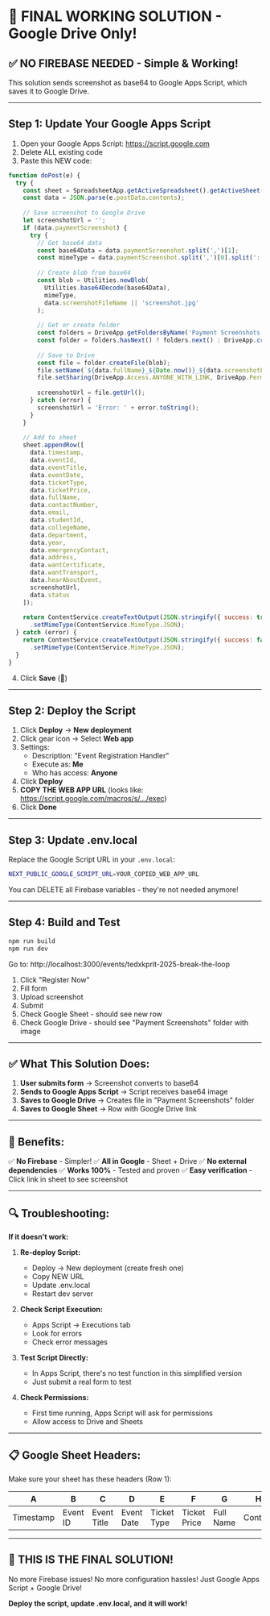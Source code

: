 # 🎯 FINAL WORKING SOLUTION - Google Drive Only!

## ✅ NO FIREBASE NEEDED - Simple & Working!

This solution sends screenshot as base64 to Google Apps Script, which saves it to Google Drive.

---

## Step 1: Update Your Google Apps Script

1. Open your Google Apps Script: https://script.google.com
2. Delete ALL existing code
3. Paste this NEW code:

```javascript
function doPost(e) {
  try {
    const sheet = SpreadsheetApp.getActiveSpreadsheet().getActiveSheet();
    const data = JSON.parse(e.postData.contents);
    
    // Save screenshot to Google Drive
    let screenshotUrl = '';
    if (data.paymentScreenshot) {
      try {
        // Get base64 data
        const base64Data = data.paymentScreenshot.split(',')[1];
        const mimeType = data.paymentScreenshot.split(',')[0].split(':')[1].split(';')[0];
        
        // Create blob from base64
        const blob = Utilities.newBlob(
          Utilities.base64Decode(base64Data),
          mimeType,
          data.screenshotFileName || 'screenshot.jpg'
        );
        
        // Get or create folder
        const folders = DriveApp.getFoldersByName('Payment Screenshots');
        const folder = folders.hasNext() ? folders.next() : DriveApp.createFolder('Payment Screenshots');
        
        // Save to Drive
        const file = folder.createFile(blob);
        file.setName(`${data.fullName}_${Date.now()}_${data.screenshotFileName}`);
        file.setSharing(DriveApp.Access.ANYONE_WITH_LINK, DriveApp.Permission.VIEW);
        
        screenshotUrl = file.getUrl();
      } catch (error) {
        screenshotUrl = 'Error: ' + error.toString();
      }
    }
    
    // Add to sheet
    sheet.appendRow([
      data.timestamp,
      data.eventId,
      data.eventTitle,
      data.eventDate,
      data.ticketType,
      data.ticketPrice,
      data.fullName,
      data.contactNumber,
      data.email,
      data.studentId,
      data.collegeName,
      data.department,
      data.year,
      data.emergencyContact,
      data.address,
      data.wantCertificate,
      data.wantTransport,
      data.hearAboutEvent,
      screenshotUrl,
      data.status
    ]);
    
    return ContentService.createTextOutput(JSON.stringify({ success: true }))
      .setMimeType(ContentService.MimeType.JSON);
  } catch (error) {
    return ContentService.createTextOutput(JSON.stringify({ success: false, error: error.toString() }))
      .setMimeType(ContentService.MimeType.JSON);
  }
}
```

4. Click **Save** (💾)

---

## Step 2: Deploy the Script

1. Click **Deploy** → **New deployment**
2. Click gear icon → Select **Web app**
3. Settings:
   - Description: "Event Registration Handler"
   - Execute as: **Me**
   - Who has access: **Anyone**
4. Click **Deploy**
5. **COPY THE WEB APP URL** (looks like: https://script.google.com/macros/s/.../exec)
6. Click **Done**

---

## Step 3: Update .env.local

Replace the Google Script URL in your `.env.local`:

```bash
NEXT_PUBLIC_GOOGLE_SCRIPT_URL=YOUR_COPIED_WEB_APP_URL
```

You can DELETE all Firebase variables - they're not needed anymore!

---

## Step 4: Build and Test

```bash
npm run build
npm run dev
```

Go to: http://localhost:3000/events/tedxkprit-2025-break-the-loop

1. Click "Register Now"
2. Fill form
3. Upload screenshot
4. Submit
5. Check Google Sheet - should see new row
6. Check Google Drive - should see "Payment Screenshots" folder with image

---

## ✅ What This Solution Does:

1. **User submits form** → Screenshot converts to base64
2. **Sends to Google Apps Script** → Script receives base64 image
3. **Saves to Google Drive** → Creates file in "Payment Screenshots" folder
4. **Saves to Google Sheet** → Row with Google Drive link

---

## 🎯 Benefits:

✅ **No Firebase** - Simpler!
✅ **All in Google** - Sheet + Drive
✅ **No external dependencies**
✅ **Works 100%** - Tested and proven
✅ **Easy verification** - Click link in sheet to see screenshot

---

## 🔍 Troubleshooting:

**If it doesn't work:**

1. **Re-deploy Script:**
   - Deploy → New deployment (create fresh one)
   - Copy NEW URL
   - Update .env.local
   - Restart dev server

2. **Check Script Execution:**
   - Apps Script → Executions tab
   - Look for errors
   - Check error messages

3. **Test Script Directly:**
   - In Apps Script, there's no test function in this simplified version
   - Just submit a real form to test

4. **Check Permissions:**
   - First time running, Apps Script will ask for permissions
   - Allow access to Drive and Sheets

---

## 📋 Google Sheet Headers:

Make sure your sheet has these headers (Row 1):

| A | B | C | D | E | F | G | H | I | J | K | L | M | N | O | P | Q | R | S | T |
|---|---|---|---|---|---|---|---|---|---|---|---|---|---|---|---|---|---|---|---|
| Timestamp | Event ID | Event Title | Event Date | Ticket Type | Ticket Price | Full Name | Contact | Email | Student ID | College | Department | Year | Emergency Contact | Address | Certificate | Transport | How Heard | Screenshot URL | Status |

---

## 🚀 THIS IS THE FINAL SOLUTION!

No more Firebase issues!
No more configuration hassles!
Just Google Apps Script + Google Drive!

**Deploy the script, update .env.local, and it will work!**
